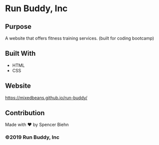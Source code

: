 # Run Buddy, Inc

## Purpose
A website that offers fitness training services. 
(built for coding bootcamp)

## Built With
* HTML
* CSS

## Website
https://mixedbeans.github.io/run-buddy/

## Contribution
Made with ❤️ by Spencer Biehn

### ©️2019 Run Buddy, Inc 

